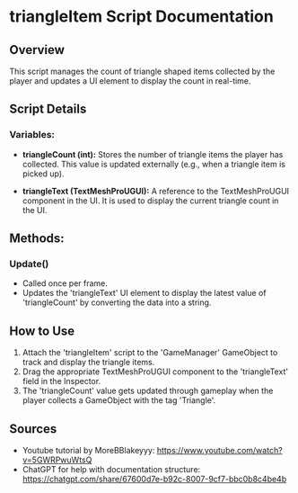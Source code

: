 # triangleItem Script Documentation

## Overview
This script manages the count of triangle shaped items collected by the player and updates a UI element to display the count in real-time.

## Script Details

### **Variables:**
- **triangleCount (int):**
  Stores the number of triangle items the player has collected. This value is updated externally (e.g., when a triangle item is picked up).

- **triangleText (TextMeshProUGUI):**
  A reference to the TextMeshProUGUI component in the UI. It is used to display the current triangle count in the UI.

## Methods:

### **Update()**
- Called once per frame.
- Updates the 'triangleText' UI element to display the latest value of 'triangleCount' by converting the data into a string.

## How to Use
1. Attach the 'triangleItem' script to the 'GameManager' GameObject to track and display the triangle items.
2. Drag the appropriate TextMeshProUGUI component to the 'triangleText' field in the Inspector.
3. The 'triangleCount' value gets updated through gameplay when the player collects a GameObject with the tag 'Triangle'.

## Sources
- Youtube tutorial by MoreBBlakeyyy: https://www.youtube.com/watch?v=5GWRPwuWtsQ
- ChatGPT for help with documentation structure: https://chatgpt.com/share/67600d7e-b92c-8007-9cf7-bbc0b8c4be4b
